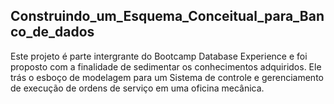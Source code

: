 ## Construindo_um_Esquema_Conceitual_para_Banco_de_dados

Este projeto é parte intergrante do Bootcamp Database Experience e foi proposto com a finalidade de sedimentar os conhecimentos adquiridos.
Ele trás o esboço de modelagem para um Sistema de controle e gerenciamento de execução de ordens de serviço em uma oficina mecânica.
